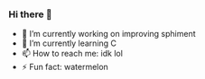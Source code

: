 ### Hi there 👋

- 🔭 I’m currently working on improving sphiment
- 🌱 I’m currently learning C
- 📫 How to reach me: idk lol 
- ⚡ Fun fact: watermelon
